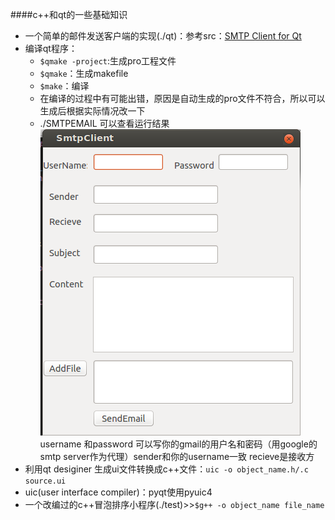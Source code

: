 ####c++和qt的一些基础知识 
*  一个简单的邮件发送客户端的实现(./qt)：参考src：[SMTP Client for Qt](https://github.com/bluetiger9/SmtpClient-for-Qt.git)
  * 编译qt程序：
    * `$qmake -project`:生成pro工程文件
    * `$qmake`：生成makefile
    * `$make`：编译
    * 在编译的过程中有可能出错，原因是自动生成的pro文件不符合，所以可以生成后根据实际情况改一下
    * ./SMTPEMAIL 可以查看运行结果
<img src="./qt/eg.png"/><br/> username 和password 可以写你的gmail的用户名和密码（用google的smtp server作为代理）sender和你的username一致 recieve是接收方
  * 利用qt desiginer 生成ui文件转换成c++文件：`uic -o object_name.h/.c source.ui`
  * uic(user interface compiler)：pyqt使用pyuic4
* 一个改编过的c++冒泡排序小程序(./test)>>`$g++ -o object_name file_name`
